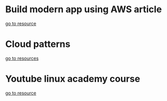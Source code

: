 # Build modern app using AWS article
[go to resource](https://aws.amazon.com/getting-started/hands-on/build-modern-app-fargate-lambda-dynamodb-python/)

# Cloud patterns
[go to resources](https://patterns.arcitura.com/)

# Youtube linux academy course
[go to resource](https://www.youtube.com/watch?v=CGFrYNDpzUM&list=PLv2a_5pNAko0Mijc6mnv04xeOut443Wnk)
